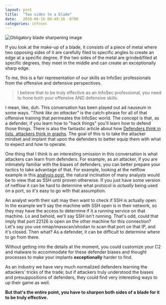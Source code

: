 ```yaml
---
layout: post
title:  "Two sides to a blade"
date:   2020-08-16 00:49:16 -0700
categories: infosec
---
```


<img src="http://www.criminal.group/images/sharpen.jfif" alt="Obligatory blade sharpening image">

If you look at the make-up of a blade, it consists of a piece of metal where two opposing sides of it are carefully filed to specific angles to create an edge at a specific degree. If the two sides of the metal are grinded/filed at specific degrees, they meet in the middle and can create an exceptionally sharp edge.

To me, this is a fair representation of our skills as InfoSec professionals from the offensive and defensive perspectives.

>    I believe that to be truly effective as an InfoSec professional, you need to hone both your offensive AND defensive skills.

I mean, like, duh. This conversation has been played out ad nauseum in some ways. *"Think like an attacker"* is the catch-phrase for all of that offensive training that permeates the InfoSec world. The concept is that, as a defender, if you learn how to "hack things" you'll learn how to defend those things. There is also the fantastic article about how [Defenders think in lists, attackers think in graphs](https://github.com/JohnLaTwC/Shared/blob/master/Defenders%20think%20in%20lists.%20Attackers%20think%20in%20graphs.%20As%20long%20as%20this%20is%20true%2C%20attackers%20win.md). The goal of this is to take the attacker mindset and implant that upon the defenders to better equip them with what to expect and how to operate.

One thing that I think is an interesting omission in this conversation is what attackers can learn from defenders. For example, as an attacker, if you are intimately familiar with the biases of defenders, you can better prepare your tactics to take advantage of that. For example, looking at the netflow example in this [analysis post](https://criminal.group/infosec/analysis/2020/08/13/the-art-of-analysis.html), the natural inclination of many analysts would be to view that as SSH until proven otherwise. If you just have some version of netflow it can be hard to determine what protocol is *actually* being used on a port, so it's easy to go with that assumption.

An analyst worth their salt may then want to check if SSH is actually open. In the example we'll say the machine with SSH open is in their network, so they may have the access to determine if it a running service on that machine. Lo and behold, we'll say SSH isn't running. That's odd, could that imply that port 22126 is open on the other machine for this connection?  Let's say you use nmap/masscan/shodan to scan that port on that IP, and it's closed. Then what? As a defender, it can be difficult to determine where to go from there.

Without getting into the details at the moment, you could customize your C2 and malware to accommodate for these defender biases and thought processes to make your implants **exceptionally** harder to find.

As an industry we have very much normalized defenders learning the attackers' tricks of the trade; but if attackers truly understood the biases and presuppositions of defenders, they could find very interesting ways to up their game as well.

**But that's the entire point, you have to sharpen both sides of a blade for it to be truly effective.**
